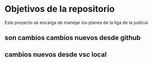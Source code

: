 # Objetivos de la repositorio

Este proyecto se encarga de manejar los planes de la liga de la justicia


## son cambios cambios nuevos desde github
## cambios nuevos desde vsc local
